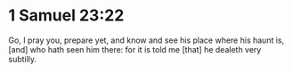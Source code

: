 # 1 Samuel 23:22

Go, I pray you, prepare yet, and know and see his place where his haunt is, [and] who hath seen him there: for it is told me [that] he dealeth very subtilly.